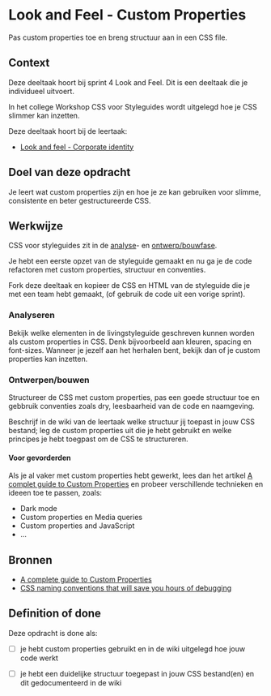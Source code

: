 
# Look and Feel - Custom Properties

Pas custom properties toe en breng structuur aan in een CSS file.

## Context

Deze deeltaak hoort bij sprint 4 Look and Feel. Dit is een deeltaak die je individueel uitvoert.

In het college Workshop CSS voor Styleguides wordt uitgelegd hoe je CSS slimmer kan inzetten.

Deze deeltaak hoort bij de leertaak:
- [Look and feel - Corporate identity](https://github.com/fdnd-task/look-and-feel-corporate-identity)

## Doel van deze opdracht

Je leert wat custom properties zijn en hoe je ze kan gebruiken voor slimme, consistente en beter gestructureerde CSS. 

## Werkwijze

CSS voor styleguides zit in de [analyse](#analyseren)- en [ontwerp/bouwfase](#ontwerpenbouwen). 

Je hebt een eerste opzet van de styleguide gemaakt en nu ga je de code refactoren met custom properties, structuur en conventies.

Fork deze deeltaak en kopieer de CSS en HTML van de styleguide die je met een team hebt gemaakt, (of gebruik de code uit een vorige sprint). 


### Analyseren

Bekijk welke elementen in de livingstyleguide geschreven kunnen worden als custom properties in CSS. Denk bijvoorbeeld aan kleuren, spacing en font-sizes. Wanneer je jezelf aan het herhalen bent, bekijk dan of je custom properties kan inzetten. 

### Ontwerpen/bouwen

Structureer de CSS met custom properties, pas een goede structuur toe en gebbruik conventies zoals dry, leesbaarheid van de code en naamgeving.

Beschrijf in de wiki van de leertaak welke structuur jij toepast in jouw CSS bestand; leg de custom properties uit die je hebt gebruikt en welke principes je hebt toegpast om de CSS te structureren. 


#### Voor gevorderden

Als je al vaker met custom properties hebt gewerkt, lees dan het artikel [A complet guide to Custom Properties](https://css-tricks.com/a-complete-guide-to-custom-properties/) en probeer verschillende technieken en ideeen toe te passen, zoals: 
- Dark mode
- Custom properties en Media queries
- Custom properties and JavaScript
- ...



## Bronnen
- [A complete guide to Custom Properties](https://css-tricks.com/a-complete-guide-to-custom-properties/)
- [CSS naming conventions that will save you hours of debugging](https://www.freecodecamp.org/news/css-naming-conventions-that-will-save-you-hours-of-debugging-35cea737d849/)
<!-- - [Using CSS custom properties like this is a waste](https://www.youtube.com/watch?v=_2LwjfYc1x8)-->
<!-- - [Basis voorbeeld template HTML & CSS structuur](https://codepen.io/joostf/pen/xEpmLx) -->


## Definition of done

Deze opdracht is done als:

- [ ] je hebt custom properties gebruikt en in de wiki uitgelegd hoe jouw code werkt
- [ ] je hebt een duidelijke structuur toegepast in jouw CSS bestand(en) en dit gedocumenteerd in de wiki


